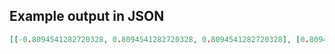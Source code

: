 

## Example output in JSON

```json
[[-0.8094541282720328, 0.8094541282720328, 0.8094541282720328], [0.8094541282720328, -0.8094541282720328, 0.8094541282720328], [0.8094541282720328, 0.8094541282720328, -0.8094541282720328]]
```

